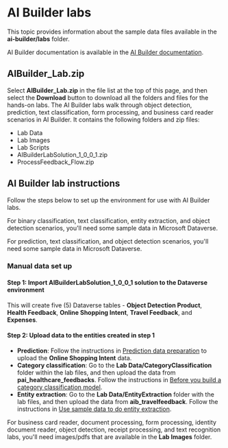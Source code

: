 # AI Builder labs

This topic provides information about the sample data files available in the **ai-builder/labs** folder.

AI Builder documentation is available in the [AI Builder documentation](https://docs.microsoft.com/ai-builder).

## AIBuilder_Lab.zip

Select **AIBuilder_Lab.zip** in the file list at the top of this page, and then select the **Download** button to download all the folders and files for the hands-on labs. The AI Builder labs walk through object detection, prediction, text classification, form processing, and business card reader scenarios in AI Builder. It contains the following folders and zip files:

- Lab Data
- Lab Images
- Lab Scripts
- AIBuilderLabSolution_1_0_0_1.zip
- ProcessFeedback_Flow.zip

## AI Builder lab instructions

Follow the steps below to set up the environment for use with AI Builder labs.

For binary classification, text classification, entity extraction, and object detection scenarios, you'll need some sample data in Microsoft Dataverse.

For prediction, text classification, and object detection scenarios, you'll need some sample data in Microsoft Dataverse.


### Manual data set up

#### Step 1: Import AIBuilderLabSolution_1_0_0_1 solution to the Dataverse environment

This will create five (5) Dataverse tables - **Object Detection Product**, **Health Feedback**, **Online Shopping Intent**, **Travel Feedback**, and **Expenses**.

#### Step 2: Upload data to the entities created in step 1

- **Prediction**: Follow the instructions in [Prediction data preparation](/ai-builder/binary-classification-data-prep) to upload the **Online Shopping Intent** data.
- **Category classification**: Go to the **Lab Data/CategoryClassification** folder within the lab files, and then upload the data from **pai_healthcare_feedbacks**. Follow the instructions in [Before you build a category classification model](/ai-builder/before-you-build-text-classification-model).
- **Entity extraction**: Go to the **Lab Data/EntityExtraction** folder with the lab files, and then upload the data from **aib_travelfeedback**. Follow the instructions in [Use sample data to do entity extraction](/ai-builder/entity-extraction-sample-data).

For business card reader, document processing, form processing, identity document reader, object detection, receipt processing, and text recognition labs, you'll need images/pdfs that are available in the **Lab Images** folder.
